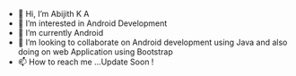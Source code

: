- 👋 Hi, I’m Abijith K A
- 👀 I’m interested in Android Development 
- 🌱 I’m currently Android 
- 💞️ I’m looking to collaborate on Android development using Java and also doing on web Application using Bootstrap
- 📫 How to reach me ...Update Soon !

<!---
abijithka678/abijithka678 is a ✨ special ✨ repository because its `README.md` (this file) appears on your GitHub profile.
You can click the Preview link to take a look at your changes.
--->
